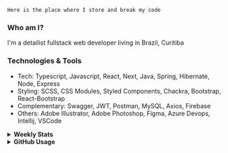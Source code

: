 ```
Here is the place where I store and break my code
```
### Who am I?
I'm a detailist fullstack web developer living in Brazil, Curitiba

### Technologies & Tools
- Tech: Typescript, Javascript, React, Next, Java, Spring, Hibernate, Node, Express
- Styling: SCSS, CSS Modules, Styled Components, Chackra, Bootstrap, React-Bootstrap
- Complementary: Swagger, JWT, Postman, MySQL, Axios, Firebase
- Others: Adobe Illustrator, Adobe Photoshop, Figma, Azure Devops, Intellij, VSCode

<details>
  <summary><b> Weekly Stats</b></summary>
<!--START_SECTION:waka-->

```txt
Java             2 hrs 43 mins   █████████████░░░░░░░░░░░░   51.82 %
TypeScript       1 hr 27 mins    ███████░░░░░░░░░░░░░░░░░░   27.84 %
JavaScript       38 mins         ███░░░░░░░░░░░░░░░░░░░░░░   12.29 %
JSON             15 mins         █▒░░░░░░░░░░░░░░░░░░░░░░░   05.04 %
CSS              4 mins          ▒░░░░░░░░░░░░░░░░░░░░░░░░   01.53 %
```

<!--END_SECTION:waka-->
</details>

<details>
  <summary><b> GitHub Usage</b></summary>
  
[![Top Langs](https://github-readme-stats.vercel.app/api/top-langs/?username=gxlpes&&langs_count=9&layout=compact)](https://github.com/anuraghazra/github-readme-stats)

</details>
